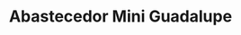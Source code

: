 ---
title: "Abastecedor Mini Guadalupe"
url: /puntarenas/abastecedor-mini-guadalupe/
shop: Lebensmittel
---